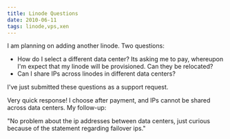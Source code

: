 ```yaml
---
title: Linode Questions
date: 2010-06-11
tags: linode,vps,xen
---
```

I am planning on adding another linode. Two questions:

* How do I select a different data center? Its asking me to pay, whereupon I'm expect that my linode will be provisioned. Can they be relocated?
* Can I share IPs across linodes in different data centers?

I've just submitted these questions as a support request.

Very quick response! I choose after payment, and IPs cannot be shared across data centers. My follow-up:

"No problem about the ip addresses between data centers, just curious because of the statement regarding failover ips."

